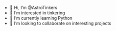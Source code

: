 - 👋 Hi, I’m @AstroTinkers
- 👀 I’m interested in tinkering
- 🌱 I’m currently learning Python
- 💞️ I’m looking to collaborate on interesting projects

<!---
AstroTinkers/AstroTinkers is a ✨ special ✨ repository because its `README.md` (this file) appears on your GitHub profile.
You can click the Preview link to take a look at your changes.
--->

